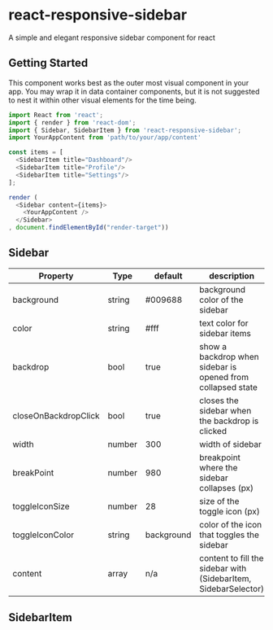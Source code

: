 # react-responsive-sidebar
A simple and elegant responsive sidebar component for react

## Getting Started
This component works best as the outer most visual component in your app. You may wrap it in data container components, but it is not suggested to nest it within other visual elements for the time being.

```javascript
import React from 'react';
import { render } from 'react-dom';
import { Sidebar, SidebarItem } from 'react-responsive-sidebar';
import YourAppContent from 'path/to/your/app/content'

const items = [
  <SidebarItem title="Dashboard"/>
  <SidebarItem title="Profile"/>
  <SidebarItem title="Settings"/>
];

render (
  <Sidebar content={items}>
    <YourAppContent />
  </Sidebar>
, document.findElementById("render-target"))
```

## Sidebar

|Property  |Type  |default|description|
| -------- | ---- | ----- | --------- |
|background|string|#009688|background color of the sidebar|
|color|string|#fff|text color for sidebar items|
|backdrop|bool|true|show a backdrop when sidebar is opened from collapsed state|
|closeOnBackdropClick|bool|true|closes the sidebar when the backdrop is clicked|
|width|number|300|width of sidebar|
|breakPoint|number|980|breakpoint where the sidebar collapses (px)|
|toggleIconSize|number|28|size of the toggle icon (px)|
|toggleIconColor|string|background|color of the icon that toggles the sidebar|
|content|array|n/a|content to fill the sidebar with (SidebarItem, SidebarSelector)|

## SidebarItem
